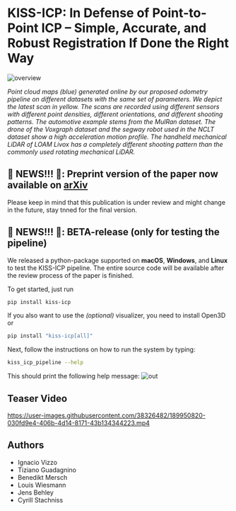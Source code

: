 # KISS-ICP: In Defense of Point-to-Point ICP – Simple, Accurate, and Robust Registration If Done the Right Way
![overview](https://user-images.githubusercontent.com/21349875/190433899-a917d7a4-23b1-4247-8291-ae000e9e7871.png)

_Point cloud maps (blue) generated online by our proposed odometry pipeline on different datasets with the same set of parameters.
We depict the latest scan in yellow. The scans are recorded using different sensors with different point densities, different orientations,
and different shooting patterns. The automotive example stems from the MulRan dataset. The drone of the Voxgraph dataset
and the segway robot used in the NCLT dataset show a high acceleration motion profile. The handheld mechanical LiDAR of LOAM
Livox has a completely different shooting pattern than the commonly used rotating mechanical LiDAR._

## 📰 NEWS!!! 📰: Preprint version of the paper now available on [arXiv](https://arxiv.org/pdf/2209.15397.pdf)

Please keep in mind that this publication is under review and might change in the future, stay tnned for the final version.

## 📰 NEWS!!! 📰: BETA-release (only for testing the pipeline)

We released a python-package supported on **macOS**, **Windows**, and **Linux** to test the KISS-ICP pipeline. The entire source code will be available after the review process of the paper is finished.

To get started, just run

```sh
pip install kiss-icp
```

If you also want to use the *(optional)* visualizer, you need to install Open3D or

```sh
pip install "kiss-icp[all]"
```

Next, follow the instructions on how to run the system by typing:

```sh
kiss_icp_pipeline --help
```

This should print the following help message:
![out](https://user-images.githubusercontent.com/21349875/193282970-25a400aa-ebcd-487a-b839-faa04eeca5b9.png)


## Teaser Video 
https://user-images.githubusercontent.com/38326482/189950820-030fd9e4-406b-4d14-8171-43b134344223.mp4


## Authors
- Ignacio Vizzo 
- Tiziano Guadagnino 
- Benedikt Mersch 
- Louis Wiesmann 
- Jens Behley 
- Cyrill Stachniss
